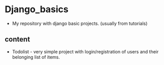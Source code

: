 # Django_basics
 - My repository with django basic projects. (usually from tutorials)

## content
 - Todolist - very simple project with login/registration of users and their belonging list of items.
